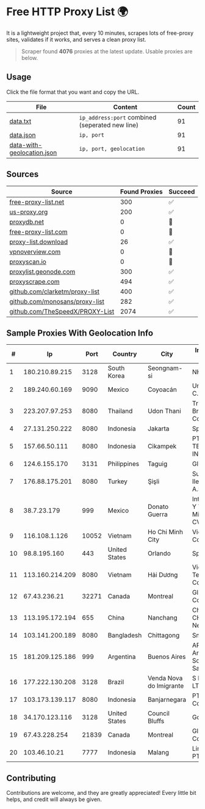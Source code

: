 
# Free HTTP Proxy List 🌍

It is a lightweight project that, every 10 minutes, scrapes lots of free-proxy sites, validates if it works, and serves a clean proxy list.


> Scraper found **4076** proxies at the latest update. Usable proxies are below.

## Usage

Click the file format that you want and copy the URL.


|File|Content|Count|
|----|-------|-----|
|[data.txt](https://raw.githubusercontent.com/themiralay/Proxy-List-World/master/data.txt)|`ip_address:port` combined (seperated new line)|91|
|[data.json](https://raw.githubusercontent.com/themiralay/Proxy-List-World/master/data.json)|`ip, port`|91|
|[data-with-geolocation.json](https://raw.githubusercontent.com/themiralay/Proxy-List-World/master/data-with-geolocation.json)|`ip, port, geolocation`|91|

## Sources

|Source|Found Proxies|Succeed|
|------|-------------|-------|
|[free-proxy-list.net](https://free-proxy-list.net)|300|✅|
|[us-proxy.org](https://www.us-proxy.org)|200|✅|
|[proxydb.net](http://proxydb.net)|0|🚫|
|[free-proxy-list.com](https://free-proxy-list.com/?page=&port=&type%5B%5D=http&type%5B%5D=https&up_time=0&search=Search)|0|🚫|
|[proxy-list.download](https://www.proxy-list.download/HTTP)|26|✅|
|[vpnoverview.com](https://vpnoverview.com/privacy/anonymous-browsing/free-proxy-servers)|0|🚫|
|[proxyscan.io](https://www.proxyscan.io)|0|🚫|
|[proxylist.geonode.com](https://proxylist.geonode.com/api/proxy-list?limit=300&page=1&sort_by=lastChecked&sort_type=desc&protocols=http,https)|300|✅|
|[proxyscrape.com](https://api.proxyscrape.com/v2/?request=displayproxies&protocol=http&timeout=10000&country=all&ssl=all&anonymity=all)|494|✅|
|[github.com/clarketm/proxy-list](https://raw.githubusercontent.com/clarketm/proxy-list/master/proxy-list-raw.txt)|400|✅|
|[github.com/monosans/proxy-list](https://raw.githubusercontent.com/monosans/proxy-list/main/proxies/http.txt)|282|✅|
|[github.com/TheSpeedX/PROXY-List](https://raw.githubusercontent.com/TheSpeedX/PROXY-List/master/http.txt)|2074|✅|


## Sample Proxies With Geolocation Info

|#|Ip|Port|Country|City|Internet Service Provider|
|-|--|----|-------|----|-------------------------|
|1|180.210.89.215|3128|South Korea|Seongnam-si|NHNCLOUD|
|2|189.240.60.169|9090|Mexico|Coyoacán|Uninet S.A. de C.V.|
|3|223.207.97.253|8080|Thailand|Udon Thani|Triple T Broadband Public Company Limited|
|4|27.131.250.222|8080|Indonesia|Jakarta|SpaceX Starlink|
|5|157.66.50.111|8080|Indonesia|Cikampek|PT BARAYA TELEKOMUNIKASI INDONESIA|
|6|124.6.155.170|3131|Philippines|Taguig|Globe Telecom|
|7|176.88.175.201|8080|Turkey|Şişli|Superonline Iletisim Hizmetleri A.S.|
|8|38.7.23.179|999|Mexico|Donato Guerra|Internet Telefonia Y TV De Michoacan SA De CV|
|9|116.108.1.126|10052|Vietnam|Ho Chi Minh City|Viettel Corporation|
|10|98.8.195.160|443|United States|Orlando|Spectrum|
|11|113.160.214.209|8080|Vietnam|Hải Dương|VietNam Post and Telecom Corporation|
|12|67.43.236.21|32271|Canada|Montreal|GloboTech Communications|
|13|113.195.172.194|655|China|Nanchang|China Unicom CHINA169 Network|
|14|103.141.200.189|8080|Bangladesh|Chittagong|Smart Link|
|15|181.209.125.186|999|Argentina|Buenos Aires|ARSAT - Empresa Argentina de Soluciones Satelitales S.A|
|16|177.222.130.208|3128|Brazil|Venda Nova do Imigrante|S F INFOREDE LTDA ME|
|17|103.173.139.117|8080|Indonesia|Banjarnegara|PT Serayu Multi Connection|
|18|34.170.123.116|3128|United States|Council Bluffs|Google LLC|
|19|67.43.228.254|21839|Canada|Montreal|GloboTech Communications|
|20|103.46.10.21|7777|Indonesia|Malang|Lintas Data Prima, PT|



## Contributing

Contributions are welcome, and they are greatly appreciated! Every
little bit helps, and credit will always be given.

